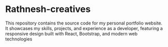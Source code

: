 # Rathnesh-creatives
 This repository contains the source code for my personal portfolio website. It showcases my skills, projects, and experience as a developer, featuring a responsive design built with React, Bootstrap, and modern web technologies
